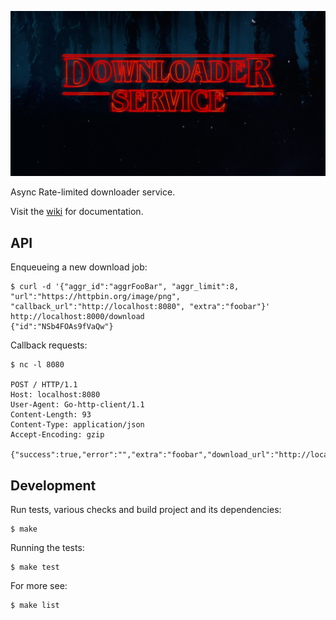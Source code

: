 ![downloader](doc/downloader-service.png)

Async Rate-limited downloader service.

Visit the [wiki](../../wiki/) for documentation.


API
-------------------------------------------------------------------------------

Enqueueing a new download job:
```shell
$ curl -d '{"aggr_id":"aggrFooBar", "aggr_limit":8, "url":"https://httpbin.org/image/png", "callback_url":"http://localhost:8080", "extra":"foobar"}' http://localhost:8000/download
{"id":"NSb4FOAs9fVaQw"}
```

Callback requests:
```shell
$ nc -l 8080

POST / HTTP/1.1
Host: localhost:8080
User-Agent: Go-http-client/1.1
Content-Length: 93
Content-Type: application/json
Accept-Encoding: gzip

{"success":true,"error":"","extra":"foobar","download_url":"http://localhost/NSb4FOAs9fVaQw"}
```



Development
-------------------------------------------------------------------------------

Run tests, various checks and build project and its dependencies:
```shell
$ make
```

Running the tests:
```shell
$ make test
```

For more see:
```shell
$ make list
```



